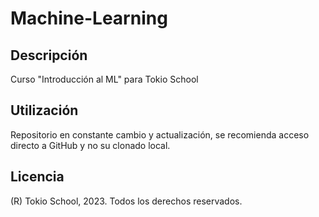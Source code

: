 # Machine-Learning

## Descripción
Curso "Introducción al ML" para Tokio School

## Utilización
Repositorio en constante cambio y actualización, se recomienda acceso directo a GitHub y no su clonado local.

## Licencia
(R) Tokio School, 2023. Todos los derechos reservados.
